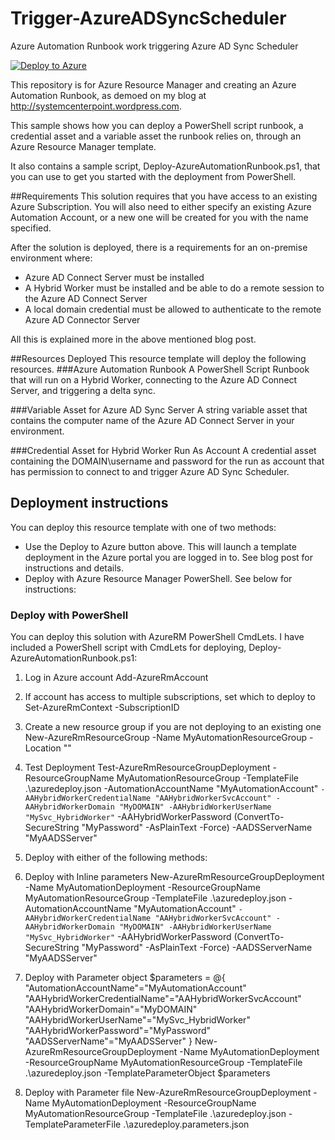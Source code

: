 # Trigger-AzureADSyncScheduler
Azure Automation Runbook work triggering Azure AD Sync Scheduler

[![Deploy to Azure](http://azuredeploy.net/deploybutton.png)](https://portal.azure.com/#create/Microsoft.Template/uri/https%3A%2F%2Fraw.githubusercontent.com%2Fskillriver%2FTrigger-AzureADSyncScheduler%2Fmaster%2Fazuredeploy.json) 

This repository is for Azure Resource Manager and creating an Azure Automation Runbook, as demoed on my blog at http://systemcenterpoint.wordpress.com.

This sample shows how you can deploy a PowerShell script runbook, a credential asset and a variable asset the runbook relies on, through an Azure Resource Manager template. 

It also contains a sample script, Deploy-AzureAutomationRunbook.ps1, that you can use to get you started with the deployment from PowerShell. 

##Requirements
This solution requires that you have access to an existing Azure Subscription. You will also need to either specify an existing Azure Automation Account, or a new one will be created for you with the name specified.

After the solution is deployed, there is a requirements for an on-premise environment where:
- Azure AD Connect Server must be installed
- A Hybrid Worker must be installed and be able to do a remote session to the Azure AD Connect Server
- A local domain credential must be allowed to authenticate to the remote Azure AD Connector Server

All this is explained more in the above mentioned blog post.

##Resources Deployed
This resource template will deploy the following resources.
###Azure Automation Runbook
A PowerShell Script Runbook that will run on a Hybrid Worker, connecting to the Azure AD Connect Server, and triggering a delta sync. 

###Variable Asset for Azure AD Sync Server
A string variable asset that contains the computer name of the Azure AD Connect Server in your environment.

###Credential Asset for Hybrid Worker Run As Account
A credential asset containing the DOMAIN\username and password for the run as account that has permission to connect to and trigger Azure AD Sync Scheduler.  

## Deployment instructions
You can deploy this resource template with one of two methods:
- Use the Deploy to Azure button above. This will launch a template deployment in the Azure portal you are logged in to. See blog post for instructions and details.
- Deploy with Azure Resource Manager PowerShell. See below for instructions:

### Deploy with PowerShell

You can deploy this solution with AzureRM PowerShell CmdLets. I have included a PowerShell script with CmdLets for deploying, Deploy-AzureAutomationRunbook.ps1:

1. Log in Azure account
Add-AzureRmAccount

2. If account has access to multiple subscriptions, set which to deploy to
Set-AzureRmContext -SubscriptionID <YourSubscriptionId>

3. Create a new resource group if you are not deploying to an existing one
New-AzureRmResourceGroup -Name MyAutomationResourceGroup -Location "<Your Location>"

4. Test Deployment
Test-AzureRmResourceGroupDeployment -ResourceGroupName MyAutomationResourceGroup -TemplateFile .\azuredeploy.json -AutomationAccountName "MyAutomationAccount" `
 -AAHybridWorkerCredentialName "AAHybridWorkerSvcAccount" -AAHybridWorkerDomain "MyDOMAIN" -AAHybridWorkerUserName "MySvc_HybridWorker" `
 -AAHybridWorkerPassword (ConvertTo-SecureString "MyPassword" -AsPlainText -Force) -AADSServerName "MyAADSServer"

5. Deploy with either of the following methods:
6. Deploy with Inline parameters
New-AzureRmResourceGroupDeployment -Name MyAutomationDeployment -ResourceGroupName MyAutomationResourceGroup -TemplateFile .\azuredeploy.json -AutomationAccountName "MyAutomationAccount" `
 -AAHybridWorkerCredentialName "AAHybridWorkerSvcAccount" -AAHybridWorkerDomain "MyDOMAIN" -AAHybridWorkerUserName "MySvc_HybridWorker" `
 -AAHybridWorkerPassword (ConvertTo-SecureString "MyPassword" -AsPlainText -Force) -AADSServerName "MyAADSServer"

7. Deploy with Parameter object
$parameters = @{
    "AutomationAccountName"="MyAutomationAccount"
    "AAHybridWorkerCredentialName"="AAHybridWorkerSvcAccount"
    "AAHybridWorkerDomain"="MyDOMAIN"
    "AAHybridWorkerUserName"="MySvc_HybridWorker"
    "AAHybridWorkerPassword"="MyPassword"
    "AADSServerName"="MyAADSServer"
}
New-AzureRmResourceGroupDeployment -Name MyAutomationDeployment -ResourceGroupName MyAutomationResourceGroup -TemplateFile .\azuredeploy.json -TemplateParameterObject $parameters

8. Deploy with Parameter file
New-AzureRmResourceGroupDeployment -Name MyAutomationDeployment -ResourceGroupName MyAutomationResourceGroup -TemplateFile .\azuredeploy.json -TemplateParameterFile .\azuredeploy.parameters.json



 